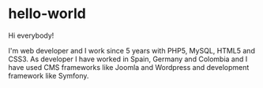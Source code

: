 # hello-world

Hi everybody!

I'm web developer and I work since 5 years with PHP5, MySQL, HTML5 and CSS3. As developer I have worked in Spain, Germany and Colombia and I have used CMS frameworks like Joomla and Wordpress and development framework like Symfony. 
